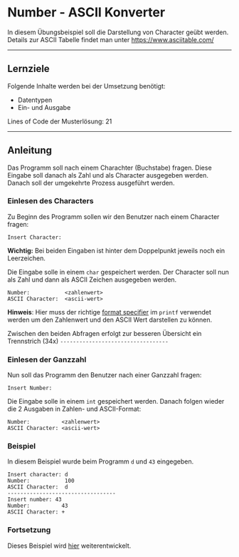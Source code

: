# Number - ASCII Konverter

In diesem Übungsbeispiel soll die Darstellung von Character geübt werden. Details zur ASCII Tabelle findet man unter https://www.asciitable.com/

---

## Lernziele

Folgende Inhalte werden bei der Umsetzung benötigt:
  - Datentypen
  - Ein- und Ausgabe

Lines of Code der Musterlösung: 21

---

## Anleitung

Das Programm soll nach einem Charachter (Buchstabe) fragen. Diese Eingabe soll danach als Zahl und als Character ausgegeben werden. Danach soll der umgekehrte Prozess ausgeführt werden.

### Einlesen des Characters

Zu Beginn des Programm sollen wir den Benutzer nach einem Character fragen:

```
Insert Character: 
```

**Wichtig:** Bei beiden Eingaben ist hinter dem Doppelpunkt jeweils noch ein Leerzeichen.

Die Eingabe solle in einem `char` gespeichert werden. Der Character soll nun als Zahl und dann als ASCII Zeichen ausgegeben werden.

```
Number:           <zahlenwert>
ASCII Character:  <ascii-wert>
```

**Hinweis**: Hier muss der richtige [format specifier](https://codeforwin.org/2015/05/list-of-all-format-specifiers-in-c-programming.html) im `printf` verwendet werden um den Zahlenwert und den ASCII Wert darstellen zu können.

Zwischen den beiden Abfragen erfolgt zur besseren Übersicht ein Trennstrich (34x)  `----------------------------------`

### Einlesen der Ganzzahl

Nun soll das Programm den Benutzer nach einer Ganzzahl fragen:

```
Insert Number: 
```

Die Eingabe solle in einem `int` gespeichert werden. Danach folgen wieder die 2 Ausgaben in Zahlen- und ASCII-Format:

```
Number:          <zahlenwert>
ASCII Character: <ascii-wert>
```



### Beispiel

In diesem Beispiel wurde beim Programm `d` und `43` eingegeben.

```
Insert character: d
Number:           100
ASCII Character:  d
----------------------------------
Insert number: 43
Number:          43
ASCII Character: +
```



### Fortsetzung

Dieses Beispiel wird [hier](https://gitlab.tugraz.at/coding_tug/coding-exercises/-/tree/main/02-conditions-loops/ascii-konverter/README.md) weiterentwickelt.

